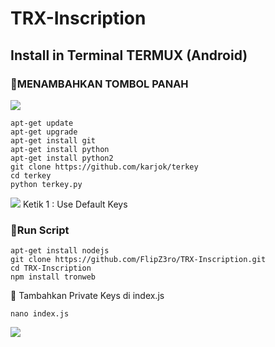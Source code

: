﻿# TRX-Inscription

## Install in Terminal TERMUX (Android)

### 🔘MENAMBAHKAN TOMBOL PANAH 

<img  height="auto" src="https://i.imgur.com/0PwrciR.jpg">

```
apt-get update
apt-get upgrade
apt-get install git 
apt-get install python 
apt-get install python2 
git clone https://github.com/karjok/terkey
cd terkey
python terkey.py
```
<img height="auto" src="https://github.com/karjok/terkey/blob/master/screenshot.jpg">
Ketik 1 : Use Default Keys


### 🔘Run Script

```
apt-get install nodejs
git clone https://github.com/FlipZ3ro/TRX-Inscription.git
cd TRX-Inscription
npm install tronweb
```

🔘 Tambahkan Private Keys di index.js

```
nano index.js
```
<img  height="auto" src="https://imgur.com/a/5ugtuii">
